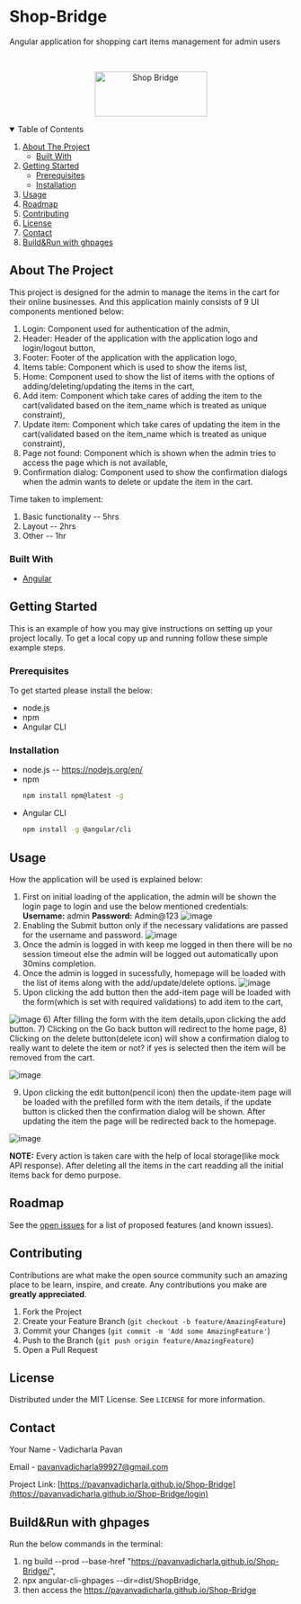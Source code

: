 # Shop-Bridge
Angular application for shopping cart items management for admin users


<!--
*** Thanks for checking out the Best-README-Template. If you have a suggestion
*** that would make this better, please fork the repo and create a pull request
*** or simply open an issue with the tag "enhancement".
*** Thanks again! Now go create something AMAZING! :D
-->

<!-- PROJECT LOGO -->
<br />
<p align="center">
  <a href="https://pavanvadicharla.github.io/Shop-Bridge/login">
    <img src="https://pavanvadicharla.github.io/Shop-Bridge/assets/logo.png" alt="Shop Bridge" width="200" height="80">
  </a>
</p>



<!-- TABLE OF CONTENTS -->
<details open="open">
  <summary>Table of Contents</summary>
  <ol>
    <li>
      <a href="#about-the-project">About The Project</a>
      <ul>
        <li><a href="#built-with">Built With</a></li>
      </ul>
    </li>
    <li>
      <a href="#getting-started">Getting Started</a>
      <ul>
        <li><a href="#prerequisites">Prerequisites</a></li>
        <li><a href="#installation">Installation</a></li>
      </ul>
    </li>
    <li><a href="#usage">Usage</a></li>
    <li><a href="#roadmap">Roadmap</a></li>
    <li><a href="#contributing">Contributing</a></li>
    <li><a href="#license">License</a></li>
    <li><a href="#contact">Contact</a></li>
    <li><a href="#build and load">Build&Run with ghpages</a></li>
  </ol>
</details>



<!-- ABOUT THE PROJECT -->
## About The Project

This project is designed for the admin to manage the items in the cart for their online businesses. And this application mainly consists of 9 UI components mentioned below:
1) Login: Component used for authentication of the admin,
2) Header: Header of the application with the application logo and login/logout button,
3) Footer: Footer of the application with the application logo,
4) Items table: Component which is used to show the items list,
5) Home: Component used to show the list of items with the options of adding/deleting/updating the items in the cart,
6) Add item: Component which take cares of adding the item to the cart(validated based on the item_name which is treated as unique constraint),
7) Update item: Component which take cares of updating the item in the cart(validated based on the item_name which is treated as unique constraint),
8) Page not found: Component which is shown when the admin tries to access the page which is not available,
9) Confirmation dialog: Component used to show the confirmation dialogs when the admin wants to delete or update the item in the cart.

Time taken to implement:
1) Basic functionality -- 5hrs
2) Layout -- 2hrs
3) Other -- 1hr

### Built With
* [Angular](https://getbootstrap.com)

<!-- GETTING STARTED -->
## Getting Started

This is an example of how you may give instructions on setting up your project locally.
To get a local copy up and running follow these simple example steps.

### Prerequisites

To get started please install the below:
* node.js 
* npm
* Angular CLI

### Installation

* node.js -- https://nodejs.org/en/
* npm
  ```sh
  npm install npm@latest -g
  ```
* Angular CLI
  ```sh
  npm install -g @angular/cli
  ```
  
<!-- USAGE EXAMPLES -->
## Usage

How the application will be used is explained below:
1) First on initial loading of the application, the admin will be shown the login page to login and use the below mentioned credentials:
**Username:** admin
**Password:** Admin@123
![image](https://user-images.githubusercontent.com/42332664/125817457-7a944c7f-6436-462a-9db3-9b3fe6531042.png)
2) Enabling the Submit button only if the necessary validations are passed for the username and password.
![image](https://user-images.githubusercontent.com/42332664/125819129-76ac6f41-35fd-43ea-b234-52771e4d7223.png)
3) Once the admin is logged in with keep me logged in then there will be no session timeout else the admin will be logged out automatically upon 30mins completion.
4) Once the admin is logged in sucessfully, homepage will be loaded with the list of items along with the add/update/delete options.
![image](https://user-images.githubusercontent.com/42332664/125819612-cdf61a13-2257-41a6-9447-0e75499abe0a.png)
5) Upon clicking the add button then the add-item page will be loaded with the form(which is set with required validations) to add item to the cart,
 
![image](https://user-images.githubusercontent.com/42332664/125820157-ebbecd04-e739-4d0d-8caf-2ef0e07618f2.png)
6) After filling the form with the item details,upon clicking the add button.
7) Clicking on the Go back button will redirect to the home page,
8) Clicking on the delete button(delete icon) will show a confirmation dialog to really want to delete the item or not? if yes is selected then the item will be removed from the cart.

![image](https://user-images.githubusercontent.com/42332664/125820958-23c22b0e-24a6-4d7e-a4af-4e8eeee40285.png)

9) Upon clicking the edit button(pencil icon) then the update-item page will be loaded with the prefilled form with the item details, if the update button is clicked then the confirmation dialog will be shown. After updating the item the page will be redirected back to the  homepage.

![image](https://user-images.githubusercontent.com/42332664/125821281-d3d86027-ed3b-4adf-98f6-d782b7c880f2.png)

**NOTE:**
Every action is taken care with the help of local storage(like mock API response).
After deleting all the items in the cart readding all the initial items back for demo purpose.

<!-- ROADMAP -->
## Roadmap

See the [open issues](https://github.com/othneildrew/Best-README-Template/issues) for a list of proposed features (and known issues).



<!-- CONTRIBUTING -->
## Contributing

Contributions are what make the open source community such an amazing place to be learn, inspire, and create. Any contributions you make are **greatly appreciated**.

1. Fork the Project
2. Create your Feature Branch (`git checkout -b feature/AmazingFeature`)
3. Commit your Changes (`git commit -m 'Add some AmazingFeature'`)
4. Push to the Branch (`git push origin feature/AmazingFeature`)
5. Open a Pull Request



<!-- LICENSE -->
## License

Distributed under the MIT License. See `LICENSE` for more information.



<!-- CONTACT -->
## Contact

Your Name - Vadicharla Pavan

Email - pavanvadicharla99927@gmail.com

Project Link: [https://pavanvadicharla.github.io/Shop-Bridge](https://pavanvadicharla.github.io/Shop-Bridge/login)

<!-- Build&Run with ghpages -->
## Build&Run with ghpages
Run the below commands in the terminal:
1) ng build --prod --base-href "https://pavanvadicharla.github.io/Shop-Bridge/",
2) npx angular-cli-ghpages --dir=dist/ShopBridge,
3) then access the https://pavanvadicharla.github.io/Shop-Bridge







